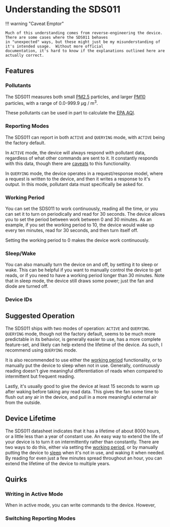 # Understanding the SDS011

!!! warning "Caveat Emptor"

    Much of this understanding comes from reverse-engineering the device.  There are some cases where the SDS011 behaves
    in "unexpected" ways, but these might just be my misunderstanding of it's intended usage.  Without more official
    documentation, it's hard to know if the explanations outlined here are actually correct. 

## Features

### Pollutants

The SDS011 measures both small [PM2.5](https://en.wikipedia.org/wiki/PM2.5) particles, and larger 
[PM10](https://en.wikipedia.org/wiki/PM10) particles, with a range of 0.0-999.9 μg / m<sup>3</sup>.

These pollutants can be used in part to calculate the [EPA AQI](https://www.airnow.gov/aqi/aqi-basics/).

### Reporting Modes

The SDS011 can report in both `ACTIVE` and `QUERYING` mode, with `ACTIVE` being the factory default.

In `ACTIVE` mode, the device will always respond with pollutant data, regardless of what other commands are sent to it.
It constantly responds with this data, though there are [caveats](#writing-in-active-mode) to this functionality.

In `QUERYING` mode, the device operates in a request/response model, where a request is written to the device, and then 
it writes a response to it's output.  In this mode, pollutant data must specifically be asked for. 

### Working Period

You can set the SDS011 to work continuously, reading all the time, or you can set it to turn on periodically and read 
for 30 seconds.  The device allows you to set the period between work between 0 and 30 minutes. As an example, if you 
set the working period to 10, the device would wake up every ten minutes, read for 30 seconds, and then turn itself off.

Setting the working period to 0 makes the device work continuously.

### Sleep/Wake

You can also manually turn the device on and off, by setting it to sleep or wake.  This can be helpful if you want to 
manually control the device to get reads, or if you need to have a working period longer than 30 minutes.  Note that in
sleep mode, the device still draws some power; just the fan and diode are turned off.

### Device IDs


## Suggested Operation

The SDS011 ships with two modes of operation: `ACTIVE` and `QUERYING`.  `QUERYING` mode, though not the factory default,
seems to be much more predictable in its behavior, is generally easier to use, has a more complete feature-set, and 
likely can help extend the lifetime of the device.  As such, I recommend using `QUERYING` mode.

It is also recommended to use either the [working period](#working-period) functionality, or to manually put the device
to sleep when not in use.  Generally, continuously reading doesn't give meaningful differentiation of reads when 
compared to intermittent but frequent reading.

Lastly, it's usually good to give the device at least 15 seconds to warm up after waking before taking any read data. 
This gives the fan some time to flush out any air in the device, and pull in a more meaningful external air from the 
outside.

## Device Lifetime

The SDS011 datasheet indicates that it has a lifetime of about 8000 hours, or a little less than a year of constant use.
An easy way to extend the life of your device is to turn it on intermittently rather than constantly.  There are two
ways to do this, either via setting the [working period](#working-period), or by manually putting the device to 
[sleep](#sleepwake) when it's not in use, and waking it when needed.  By reading for even just a few minutes spread 
throughout an hour, you can extend the lifetime of the device to multiple years. 

## Quirks

### Writing in Active Mode

When in active mode, you can write commands to the device.  However,  


### Switching Reporting Modes